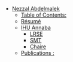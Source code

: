 <!-- TOC -->

- [Nezzal Abdelmalek](#nezzal-abdelmalek)
    - [Table of Contents:](#table-of-contents)
    - [Résumé](#résumé)
    - [IHU Annaba](#ihu-annaba)
        - [LRSE](#lrse)
        - [SMT](#smt)
        - [Chaire](#chaire)
    - [Publications :](#publications-)

<!-- /TOC -->